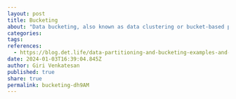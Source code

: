 ```yaml
---
layout: post
title: Bucketing
about: "Data bucketing, also known as data clustering or bucket-based partitioning, involves dividing data into smaller, equally-sized units called buckets. Unlike partitioning, which is based on a specific column value, bucketing uses a hash function on one or more columns to assign data to buckets. Bucketing improves query performance by grouping similar data together and reducing the number of files to scan during processing&newline;Also referred to as Data Binning."
categories:
tags:
references:
  - https://blog.det.life/data-partitioning-and-bucketing-examples-and-best-practices-15bcadd35479
date: 2024-01-03T16:39:04.845Z
author: Giri Venkatesan
published: true
share: true
permalink: bucketing-dh9AM
---
```

